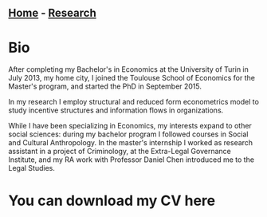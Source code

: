 ## [Home](./index.html)  -  [Research](./research.html)

# Bio

After completing my Bachelor's in Economics at the University of Turin in July 2013, my home city, I joined the Toulouse School of Economics for the Master's program, and started the PhD in September 2015.

In my research I employ structural and reduced form econometrics model to study incentive structures and information flows in organizations.

While I have been specializing in Economics, my interests expand to other social sciences: during my bachelor program I followed courses in Social and Cultural Anthropology. 
In the master's internship I worked as research assistant in a project of Criminology, at the Extra-Legal Governance Institute, and my RA work with Professor Daniel Chen introduced me to the Legal Studies.


# You can download my CV here
